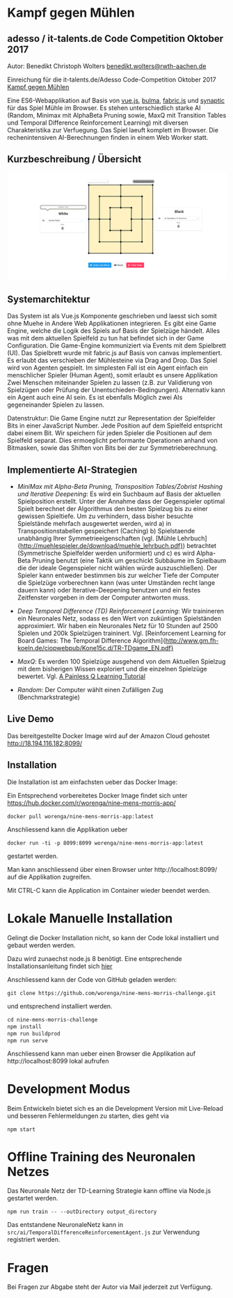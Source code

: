 # Kampf gegen Mühlen
## adesso / it-talents.de Code Competition Oktober 2017
Autor: Benedikt Christoph Wolters <benedikt.wolters@rwth-aachen.de>

Einreichung für die it-talents.de/Adesso Code-Competition Oktober 2017 [Kampf gegen Mühlen](https://www.it-talents.de/foerderung/code-competition/code-competition-02-2017)

Eine ES6-Webapplikation auf Basis von [vue.js](), [bulma](https://bulma.io), [fabric.js](http://fabricjs.com/) und [synaptic](https://github.com/cazala/synaptic/) für das Spiel Mühle im Browser. Es stehen unterschiedlich starke AI (Random, Minimax mit AlphaBeta Pruning sowie, MaxQ mit Transition Tables und Temporal Difference Reinforcement Learning) mit diversen Charakteristika zur Verfuegung. Das Spiel laeuft komplett im Browser. Die rechenintensiven AI-Berechnungen finden in einem Web Worker statt.


## Kurzbeschreibung / Übersicht

![Screenshot](https://raw.githubusercontent.com/worenga/nine-mens-morris-challenge/master/screencapture.png)


## Systemarchitektur

Das System ist als Vue.js Komponente geschrieben und laesst sich somit ohne Muehe in Andere Web Applikationen integrieren.
Es gibt eine Game Engine, welche die Logik des Spiels auf Basis der Spielzüge händelt. Alles was mit dem aktuellen Spielfeld zu tun hat befindet sich in der Game Configuration.
Die Game-Engine kommuniziert via Events mit dem Spielbrett (UI). Das Spielbrett wurde mit fabric.js auf Basis von canvas implementiert. Es erlaubt das verschieben der Mühlesteine via Drag and Drop.
Das Spiel wird von Agenten gespielt. Im simplesten Fall ist ein Agent einfach ein menschlicher Spieler (Human Agent), somit erlaubt es unsere Applikation Zwei Menschen miteinander Spielen zu lassen (z.B. zur Validierung von Spielzügen oder Prüfung der Unentschieden-Bedingungen). Alternativ kann ein Agent auch eine AI sein. Es ist ebenfalls Möglich zwei AIs gegeneinander Spielen zu lassen.

Datenstruktur:
Die Game Engine nutzt zur Representation der Spielfelder Bits in einer JavaScript Number.
Jede Position auf dem Spielfeld entspricht dabei einem Bit. Wir speichern für jeden Spieler die Positionen auf dem Spielfeld separat. Dies ermoeglicht performante Operationen anhand von Bitmasken, sowie das Shiften von Bits bei der zur Symmetrieberechnung.

## Implementierte AI-Strategien

* *MiniMax mit Alpha-Beta Pruning, Transposition Tables/Zobrist Hashing und Iterative Deepening*:
  Es wird ein Suchbaum auf Basis der aktuellen Spielposition erstellt. Unter der Annahme dass der Gegenspieler optimal Spielt   berechnet der Algorithmus den besten Spielzug bis zu einer gewissen Spieltiefe.
  Um zu verhindern, dass bisher besuchte Spielstände mehrfach ausgewertet werden, wird a) in Transpositionstabellen gespeichert (Caching) b) Spielstaende unabhängig Ihrer Symmetrieeigenschaften (vgl. [Mühle Lehrbuch]{http://muehlespieler.de/download/muehle_lehrbuch.pdf}) betrachtet (Symmetrische Spielfelder werden uniformiert) und c) es wird Alpha-Beta Pruning benutzt (eine Taktik um geschickt Subbäume im Spielbaum die der ideale Gegenspieler nicht wählen würde auszuschließen).
  Der Spieler kann entweder bestimmen bis zur welcher Tiefe der Computer die Spielzüge vorberechnen kann (was unter Umständen recht lange dauern kann) oder Iterative-Deepening benutzen und ein festes Zeitfenster vorgeben in dem der Computer antworten muss.

* *Deep Temporal Difference (TD) Reinforcement Learning*:
  Wir trainineren ein Neuronales Netz, sodass es den Wert von zuküntigen Spielständen approximiert.
  Wir haben ein Neuronales Netz für 10 Stunden auf 2500 Spielen und 200k Spielzügen traininert.
  Vgl. [Reinforcement Learning for Board Games:
The Temporal Difference Algorithm]{http://www.gm.fh-koeln.de/ciopwebpub/Kone15c.d/TR-TDgame_EN.pdf}

* *MaxQ*:
  Es werden 100 Spielzüge ausgehend von dem Aktuellen Spielzug mit dem bisherigen Wissen exploriert und die einzelnen 
  Spielzüge bewertet. Vgl. [A Painless Q Learning Tutorial](http://mnemstudio.org/path-finding-q-learning-tutorial.htm)

* *Random*:
  Der Computer wählt einen Zufälligen Zug (Benchmarkstrategie)


## Live Demo

Das bereitgestellte Docker Image wird auf der Amazon Cloud gehostet http://18.194.116.182:8099/


## Installation

Die Installation ist am einfachsten ueber das Docker Image:

Ein Entsprechend vorbereitetes Docker Image findet sich unter https://hub.docker.com/r/worenga/nine-mens-morris-app/

```
docker pull worenga/nine-mens-morris-app:latest
```

Anschliessend kann die Applikation ueber
```
docker run -ti -p 8099:8099 worenga/nine-mens-morris-app:latest
```

gestartet werden.

Man kann anschliessend über einen Browser unter http://localhost:8099/ auf die Applikation zugreifen.

Mit CTRL-C kann die Application im Container wieder beendet werden.


# Lokale Manuelle Installation

Gelingt die Docker Installation nicht, so kann der Code lokal installiert und gebaut werden werden.


Dazu wird zunaechst node.js 8 benötigt. Eine entsprechende Installationsanleitung findet sich [hier](https://nodejs.org/en/download/package-manager/)

Anschliessend kann der Code von GitHub geladen werden:
```
git clone https://github.com/worenga/nine-mens-morris-challenge.git
```
und entsprechend installiert werden. 

```
cd nine-mens-morris-challenge
npm install
npm run buildprod
npm run serve
```

Anschliessend kann man ueber einen Browser die Applikation auf http://localhost:8099 lokal aufrufen


# Development Modus

Beim Entwickeln bietet sich es an die Development Version mit Live-Reload und besseren Fehlermeldungen zu starten, dies geht via

```
npm start
```

# Offline Training des Neuronalen Netzes
Das Neuronale Netz der TD-Learning Strategie kann offline via Node.js gestartet werden.
```
npm run train -- --outDirectory output_directory
```
Das entstandene NeuronaleNetz kann in `src/ai/TemporalDifferenceReinforcementAgent.js` zur Verwendung registriert werden.

# Fragen
Bei Fragen zur Abgabe steht der Autor via Mail jederzeit zut Verfügung.
